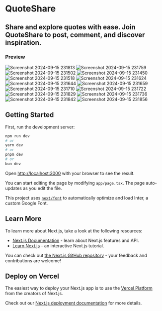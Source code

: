 
# QuoteShare
## Share and explore quotes with ease. Join QuoteShare to post, comment, and discover inspiration.

### Preview 
![Screenshot 2024-09-15 231813](https://github.com/user-attachments/assets/0f27d1f6-25fb-499f-8dd5-aea0a38b9ee8)
![Screenshot 2024-09-15 231759](https://github.com/user-attachments/assets/6bc1086e-eb20-488e-91be-9968f33ae106)
![Screenshot 2024-09-15 231502](https://github.com/user-attachments/assets/808b071f-b41d-4b7d-8833-35e0c2350f79)
![Screenshot 2024-09-15 231450](https://github.com/user-attachments/assets/a2f70337-0f9d-4370-ab09-9140b0582d9a)
![Screenshot 2024-09-15 231518](https://github.com/user-attachments/assets/4996b109-66d6-4bf0-aebc-0767a92d2eff)
![Screenshot 2024-09-15 231624](https://github.com/user-attachments/assets/bdb4edcb-9298-4199-a1c9-175da429c5ac)
![Screenshot 2024-09-15 231644](https://github.com/user-attachments/assets/8b4f26a1-fda8-460a-a0d7-06e3a75c44be)
![Screenshot 2024-09-15 231659](https://github.com/user-attachments/assets/5f583e18-2330-49f3-a216-d0ca5db54f8a)
![Screenshot 2024-09-15 231710](https://github.com/user-attachments/assets/0c388fe4-fb96-49bd-8480-4675b541f040)
![Screenshot 2024-09-15 231722](https://github.com/user-attachments/assets/a2bf4fdc-305d-4579-b171-c79399ca4831)
![Screenshot 2024-09-15 231829](https://github.com/user-attachments/assets/6c7378eb-4e3f-4d20-8543-31c88a2e605f)
![Screenshot 2024-09-15 231736](https://github.com/user-attachments/assets/1a1e97d8-77e8-46bd-a0b3-9835b7a89330)
![Screenshot 2024-09-15 231842](https://github.com/user-attachments/assets/be60863e-a59f-4e6b-ab6b-d4cc7cd983c6)
![Screenshot 2024-09-15 231856](https://github.com/user-attachments/assets/ce3db9c4-0633-4660-a507-30a4a055597a)



## Getting Started

First, run the development server:

```bash
npm run dev
# or
yarn dev
# or
pnpm dev
# or
bun dev
```

Open [http://localhost:3000](http://localhost:3000) with your browser to see the result.

You can start editing the page by modifying `app/page.tsx`. The page auto-updates as you edit the file.

This project uses [`next/font`](https://nextjs.org/docs/basic-features/font-optimization) to automatically optimize and load Inter, a custom Google Font.

## Learn More

To learn more about Next.js, take a look at the following resources:

- [Next.js Documentation](https://nextjs.org/docs) - learn about Next.js features and API.
- [Learn Next.js](https://nextjs.org/learn) - an interactive Next.js tutorial.

You can check out [the Next.js GitHub repository](https://github.com/vercel/next.js/) - your feedback and contributions are welcome!

## Deploy on Vercel

The easiest way to deploy your Next.js app is to use the [Vercel Platform](https://vercel.com/new?utm_medium=default-template&filter=next.js&utm_source=create-next-app&utm_campaign=create-next-app-readme) from the creators of Next.js.

Check out our [Next.js deployment documentation](https://nextjs.org/docs/deployment) for more details.
